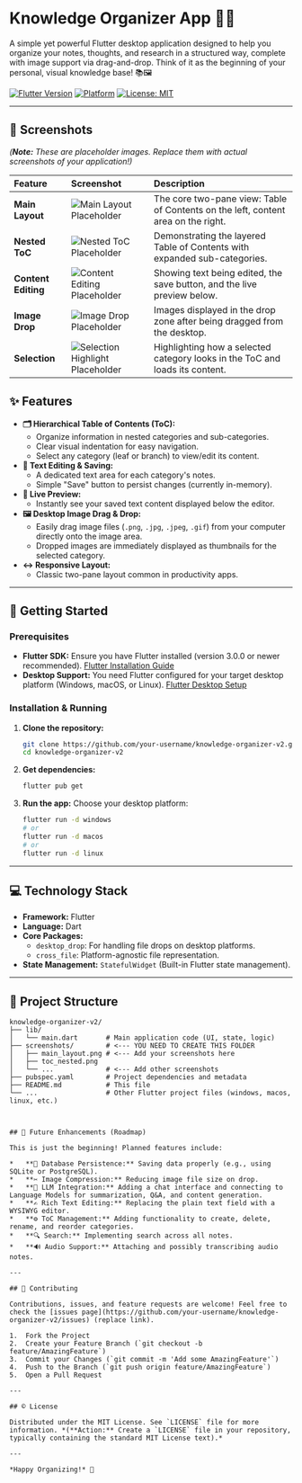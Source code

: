       
# Knowledge Organizer App 🧠✨

A simple yet powerful Flutter desktop application designed to help you organize your notes, thoughts, and research in a structured way, complete with image support via drag-and-drop. Think of it as the beginning of your personal, visual knowledge base! 📚🖼️

[![Flutter Version](https://img.shields.io/badge/Flutter-%3E%3D3.0.0-blue.svg)](https://flutter.dev)
[![Platform](https://img.shields.io/badge/Platform-Desktop-lightgrey.svg)](https://flutter.dev/desktop)
[![License: MIT](https://img.shields.io/badge/License-MIT-yellow.svg)](https://opensource.org/licenses/MIT) <!-- Add a LICENSE file -->

---

## 📸 Screenshots

*(**Note:** These are placeholder images. Replace them with actual screenshots of your application!)*

| Feature             | Screenshot                                                                                                                             | Description                                                                 |
| :------------------ | :------------------------------------------------------------------------------------------------------------------------------------- | :-------------------------------------------------------------------------- |
| **Main Layout**     | ![Main Layout Placeholder](https://placehold.co/400x250/E8E8E8/A0A0A0?text=Main+Layout%0A(ToC+%7C+Content))                             | The core two-pane view: Table of Contents on the left, content area on the right. |
| **Nested ToC**      | ![Nested ToC Placeholder](https://placehold.co/400x250/E8E8E8/A0A0A0?text=Nested+ToC%0A-%20Cat%201%0A%20%20-%20SubCat%20A%0A-%20Cat%202) | Demonstrating the layered Table of Contents with expanded sub-categories.   |
| **Content Editing** | ![Content Editing Placeholder](https://placehold.co/400x250/E8E8E8/A0A0A0?text=Content+Editing%0A[Editor+Area]%0A[Preview]%0A[Save])   | Showing text being edited, the save button, and the live preview below.     |
| **Image Drop**      | ![Image Drop Placeholder](https://placehold.co/400x250/E8E8E8/A0A0A0?text=Image+Drop%0A[Img]%20[Img]%0A[Img]%20[Img])                   | Images displayed in the drop zone after being dragged from the desktop.     |
| **Selection**       | ![Selection Highlight Placeholder](https://placehold.co/400x250/E8E8E8/A0A0A0?text=Selection%0A-%20Item%201%0A%3E%20Item%202%20%3C%0A-%20Item%203) | Highlighting how a selected category looks in the ToC and loads its content. |


## ✨ Features

*   **🗂️ Hierarchical Table of Contents (ToC):**
    *   Organize information in nested categories and sub-categories.
    *   Clear visual indentation for easy navigation.
    *   Select any category (leaf or branch) to view/edit its content.
*   **📝 Text Editing & Saving:**
    *   A dedicated text area for each category's notes.
    *   Simple "Save" button to persist changes (currently in-memory).
*   **👀 Live Preview:**
    *   Instantly see your saved text content displayed below the editor.
*   **🖼️ Desktop Image Drag & Drop:**
    *   Easily drag image files (`.png`, `.jpg`, `.jpeg`, `.gif`) from your computer directly onto the image area.
    *   Dropped images are immediately displayed as thumbnails for the selected category.
*   **↔️ Responsive Layout:**
    *   Classic two-pane layout common in productivity apps.

---

## 🚀 Getting Started

### Prerequisites

*   **Flutter SDK:** Ensure you have Flutter installed (version 3.0.0 or newer recommended). [Flutter Installation Guide](https://docs.flutter.dev/get-started/install)
*   **Desktop Support:** You need Flutter configured for your target desktop platform (Windows, macOS, or Linux). [Flutter Desktop Setup](https://docs.flutter.dev/desktop)

### Installation & Running

1.  **Clone the repository:**
    ```bash
    git clone https://github.com/your-username/knowledge-organizer-v2.git # Replace with your repo URL
    cd knowledge-organizer-v2
    ```
2.  **Get dependencies:**
    ```bash
    flutter pub get
    ```
3.  **Run the app:**
    Choose your desktop platform:
    ```bash
    flutter run -d windows
    # or
    flutter run -d macos
    # or
    flutter run -d linux
    ```

---

## 💻 Technology Stack

*   **Framework:** Flutter
*   **Language:** Dart
*   **Core Packages:**
    *   `desktop_drop`: For handling file drops on desktop platforms.
    *   `cross_file`: Platform-agnostic file representation.
*   **State Management:** `StatefulWidget` (Built-in Flutter state management).

---

      
## 📁 Project Structure

```text
knowledge-organizer-v2/
├── lib/
│   └── main.dart       # Main application code (UI, state, logic)
├── screenshots/        # <--- YOU NEED TO CREATE THIS FOLDER
│   ├── main_layout.png # <--- Add your screenshots here
│   ├── toc_nested.png
│   └── ...             # <--- Add other screenshots
├── pubspec.yaml        # Project dependencies and metadata
├── README.md           # This file
└── ...                 # Other Flutter project files (windows, macos, linux, etc.)



## 🔮 Future Enhancements (Roadmap)

This is just the beginning! Planned features include:

*   **💾 Database Persistence:** Saving data properly (e.g., using SQLite or PostgreSQL).
*   **✂️ Image Compression:** Reducing image file size on drop.
*   **🤖 LLM Integration:** Adding a chat interface and connecting to Language Models for summarization, Q&A, and content generation.
*   **✍️ Rich Text Editing:** Replacing the plain text field with a WYSIWYG editor.
*   **⚙️ ToC Management:** Adding functionality to create, delete, rename, and reorder categories.
*   **🔍 Search:** Implementing search across all notes.
*   **🔊 Audio Support:** Attaching and possibly transcribing audio notes.

---

## 🙏 Contributing

Contributions, issues, and feature requests are welcome! Feel free to check the [issues page](https://github.com/your-username/knowledge-organizer-v2/issues) (replace link).

1.  Fork the Project
2.  Create your Feature Branch (`git checkout -b feature/AmazingFeature`)
3.  Commit your Changes (`git commit -m 'Add some AmazingFeature'`)
4.  Push to the Branch (`git push origin feature/AmazingFeature`)
5.  Open a Pull Request

---

## ©️ License

Distributed under the MIT License. See `LICENSE` file for more information. *(**Action:** Create a `LICENSE` file in your repository, typically containing the standard MIT License text).*

---

*Happy Organizing!* 🎉

    